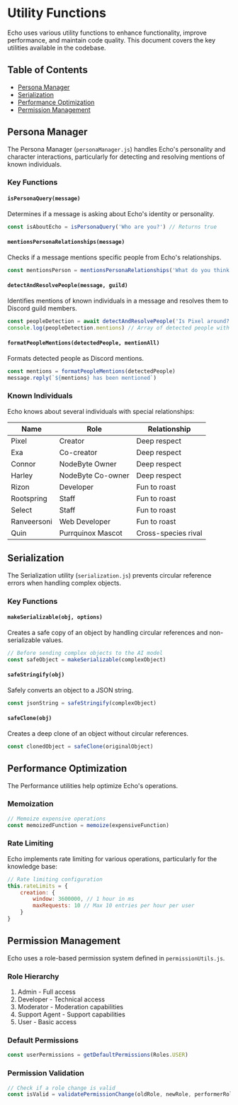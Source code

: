 # Utility Functions

Echo uses various utility functions to enhance functionality, improve performance, and maintain code quality. This document covers the key utilities available in the codebase.

## Table of Contents

-   [Persona Manager](#persona-manager)
-   [Serialization](#serialization)
-   [Performance Optimization](#performance-optimization)
-   [Permission Management](#permission-management)

## Persona Manager

The Persona Manager (`personaManager.js`) handles Echo's personality and character interactions, particularly for detecting and resolving mentions of known individuals.

### Key Functions

#### `isPersonaQuery(message)`

Determines if a message is asking about Echo's identity or personality.

```javascript
const isAboutEcho = isPersonaQuery('Who are you?') // Returns true
```

#### `mentionsPersonaRelationships(message)`

Checks if a message mentions specific people from Echo's relationships.

```javascript
const mentionsPerson = mentionsPersonaRelationships('What do you think of Pixel?') // Returns true
```

#### `detectAndResolvePeople(message, guild)`

Identifies mentions of known individuals in a message and resolves them to Discord guild members.

```javascript
const peopleDetection = await detectAndResolvePeople('Is Pixel around?', guild)
console.log(peopleDetection.mentions) // Array of detected people with guild member info
```

#### `formatPeopleMentions(detectedPeople, mentionAll)`

Formats detected people as Discord mentions.

```javascript
const mentions = formatPeopleMentions(detectedPeople)
message.reply(`${mentions} has been mentioned`)
```

### Known Individuals

Echo knows about several individuals with special relationships:

| Name        | Role              | Relationship        |
| ----------- | ----------------- | ------------------- |
| Pixel       | Creator           | Deep respect        |
| Exa         | Co-creator        | Deep respect        |
| Connor      | NodeByte Owner    | Deep respect        |
| Harley      | NodeByte Co-owner | Deep respect        |
| Rizon       | Developer         | Fun to roast        |
| Rootspring  | Staff             | Fun to roast        |
| Select      | Staff             | Fun to roast        |
| Ranveersoni | Web Developer     | Fun to roast        |
| Quin        | Purrquinox Mascot | Cross-species rival |

## Serialization

The Serialization utility (`serialization.js`) prevents circular reference errors when handling complex objects.

### Key Functions

#### `makeSerializable(obj, options)`

Creates a safe copy of an object by handling circular references and non-serializable values.

```javascript
// Before sending complex objects to the AI model
const safeObject = makeSerializable(complexObject)
```

#### `safeStringify(obj)`

Safely converts an object to a JSON string.

```javascript
const jsonString = safeStringify(complexObject)
```

#### `safeClone(obj)`

Creates a deep clone of an object without circular references.

```javascript
const clonedObject = safeClone(originalObject)
```

## Performance Optimization

The Performance utilities help optimize Echo's operations.

### Memoization

```javascript
// Memoize expensive operations
const memoizedFunction = memoize(expensiveFunction)
```

### Rate Limiting

Echo implements rate limiting for various operations, particularly for the knowledge base:

```javascript
// Rate limiting configuration
this.rateLimits = {
    creation: {
        window: 3600000, // 1 hour in ms
        maxRequests: 10 // Max 10 entries per hour per user
    }
}
```

## Permission Management

Echo uses a role-based permission system defined in `permissionUtils.js`.

### Role Hierarchy

1. Admin - Full access
2. Developer - Technical access
3. Moderator - Moderation capabilities
4. Support Agent - Support capabilities
5. User - Basic access

### Default Permissions

```javascript
const userPermissions = getDefaultPermissions(Roles.USER)
```

### Permission Validation

```javascript
// Check if a role change is valid
const isValid = validatePermissionChange(oldRole, newRole, performerRole)
```
